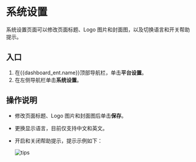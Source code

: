# 系统设置

系统设置页面可以修改页面标题、Logo 图片和封面图，以及切换语言和开关帮助提示。

## 入口

1. 在{{dashboard_ent.name}}顶部导航栏，单击**平台设置**。
2. 在左侧导航栏单击**系统设置**。

## 操作说明

- 修改页面标题、Logo 图片和封面图后单击**保存**。
- 更换显示语言，目前仅支持中文和英文。
- 开启和关闭帮助提示，提示示例如下：
  
  ![tips](https://docs-cdn.nebula-graph.com.cn/figures/tips_cn.png)